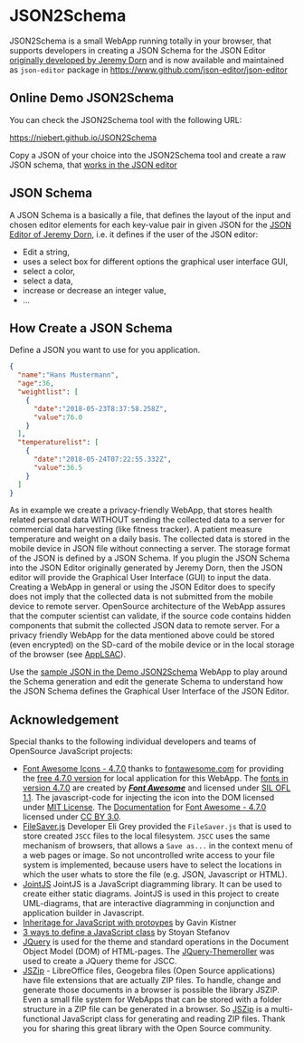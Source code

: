 # JSON2Schema
JSON2Schema is a small WebApp running totally in your browser, that supports developers in creating a JSON Schema for the JSON Editor [originally developed by Jeremy Dorn](https://github.com/jdorn/json-editor) and is now available and maintained as `json-editor` package in https://www.github.com/json-editor/json-editor

## Online Demo JSON2Schema
You can check the JSON2Schema tool with the following URL:

https://niebert.github.io/JSON2Schema

Copy a JSON of your choice into the JSON2Schema tool and create a raw JSON schema, that [works in the JSON editor](https://www.github.com/json-editor/json-editor)

## JSON Schema
A JSON Schema is a basically a file, that defines the layout of the input and chosen editor elements for each key-value pair in given JSON for the [JSON Editor of Jeremy Dorn](https://www.github.com/json-editor/json-editor), i.e. it defines if the user of the JSON editor:
* Edit a string,
* uses a select box for different options the graphical user interface GUI,
* select a color,
* select a data,
* increase or decrease an integer value,
* ...

## How Create a JSON Schema
Define a JSON you want to use for you application.
```json
{
  "name":"Hans Mustermann",
  "age":36,
  "weightlist": [
    {
      "date":"2018-05-23T8:37:58.258Z",
      "value":76.0
    }
  ],
  "temperaturelist": [
    {
      "date":"2018-05-24T07:22:55.332Z",
      "value":36.5
    }
  ]
}
```
As in example we create a privacy-friendly WebApp, that stores health related personal data WITHOUT sending the collected data to a server for commercial data harvesting (like fitness tracker). A patient measure temperature and weight on a daily basis. The collected data is stored in the mobile device in JSON file without connecting a server. The storage format of the JSON is defined by a JSON Schema. If you plugin the JSON Schema into the JSON Editor originally generated by Jeremy Dorn, then the JSON editor will provide the Graphical User Interface (GUI) to input the data. Creating a WebApp in general or using the JSON Editor does to specify does not imply that the collected data is not submitted from the mobile device to remote server. OpenSource architecture of the WebApp assures that the computer scientist can validate, if the source code contains hidden components that submit the collected JSON data to remote server.  For a privacy friendly WebApp for the data mentioned above could be stored (even encrypted) on the SD-card of the mobile device or in the local storage of the browser (see [AppLSAC](https://en.wikiversity.org/wiki/AppLSAC)).

Use the [sample JSON in the Demo JSON2Schema](https://niebert.github.io/JSON2Schema) WebApp to play around the Schema generation and edit the generate Schema to understand how the JSON Schema defines the Graphical User Interface of the JSON Editor.

## Acknowledgement
Special thanks to the following individual developers and teams of OpenSource JavaScript projects:
* [Font Awesome Icons - 4.7.0](https://fontawesome.com/v4.7.0/icons/) thanks to [fontawesome.com](https://fontawesome.com) for providing the [free 4.7.0 version](https://fontawesome.com/v4.7.0/icons/) for local application for this WebApp. The [fonts in version 4.7.0](https://fontawesome.com/v4.7.0/icons/) are created by ***[Font Awesome](https://fontawesome.com)*** and
licensed under [SIL OFL 1.1](http://scripts.sil.org/OFL). The javascript-code for injecting the icon into the DOM licensed under [MIT License](http://opensource.org/licenses/mit-license.html). The
[Documentation](https://fontawesome.com/v4.7.0/examples/) for [Font Awesome - 4.7.0](https://fontawesome.com/v4.7.0/icons/) licensed under [CC BY 3.0](http://creativecommons.org/licenses/by/3.0/).
* [FileSaver.js](https://github.com/eligrey/FileSaver.js) Developer Eli Grey provided the `FileSaver.js` that is used to store created `JSCC` files to the local filesystem. `JSCC` uses the same mechanism of browsers, that allows a `Save as...` in the context menu of a web pages or image. So not uncontrolled write access to your file system is implemented, because users have to select the locations in which the user whats to store the file (e.g. JSON, Javascript or HTML).
* [JointJS](https://github.com/clientIO/joint) JointJS is a JavaScript diagramming library. It can be used to create either static diagrams. JointJS is used in this project to create UML-diagrams, that are interactive diagramming in conjunction and application builder in Javascript.
* [Inheritage for JavaScript with protoypes](http://phrogz.net/js/classes/OOPinJS2.html) by Gavin Kistner
* [3 ways to define a JavaScript class](https://www.phpied.com/3-ways-to-define-a-javascript-class/) by Stoyan Stefanov
* [JQuery](https://jqueryui.com) is used for the theme and standard operations in the Document Object Model (DOM) of HTML-pages. The [JQuery-Themeroller](https://jqueryui.com/themeroller/) was used to create a JQuery theme for JSCC.
* [JSZip](http://stuartk.com/jszip) - LibreOffice files, Geogebra files (Open Source applications) have file extensions that are actually ZIP files. To handle, change and generate those documents in a browser is possible the library JSZIP. Even a small file system for WebApps that can be stored with a folder structure in a ZIP file can be generated in a browser. So [JSZip](http://stuartk.com/jszip) is a multi-functional JavaScript class for generating and reading ZIP files. Thank you for sharing this great library with the Open Source community.
